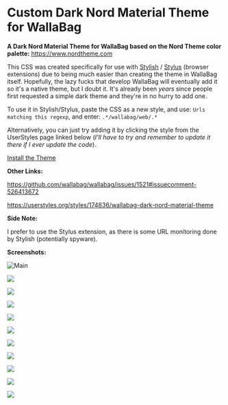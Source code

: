 # Custom Dark Nord Material Theme for WallaBag

**A Dark Nord Material Theme for WallaBag based on the Nord Theme color palette:** https://www.nordtheme.com

This CSS was created specifically for use with [Stylish](https://chrome.google.com/webstore/detail/stylish-custom-themes-for/fjnbnpbmkenffdnngjfgmeleoegfcffe?hl=en) / [Stylus](https://chrome.google.com/webstore/detail/stylus/clngdbkpkpeebahjckkjfobafhncgmne?hl=en) (browser extensions) due to being much easier than creating the theme in WallaBag itself. Hopefully, the lazy fucks that develop WallaBag will eventually add it so it's a native theme, but I doubt it. It's already been *years* since people first requested a simple dark theme and they're in no hurry to add one.

To use it in Stylish/Stylus, paste the CSS as a new style, and use:
`Urls matching this regexp`, and enter: `.*/wallabag/web/.*`

Alternatively, you can just try adding it by clicking the style from the UserStyles page linked below (*I'll have to try and remember to update it there if I ever update the code*).

[Install the Theme](https://github.com/STaRDoGG/Dark-Nord-Material-Theme-for-WallaBag/raw/master/style.user.css)


**Other Links:**

https://github.com/wallabag/wallabag/issues/1521#issuecomment-526413672

https://userstyles.org/styles/174836/wallabag-dark-nord-material-theme

**Side Note:**

I prefer to use the Stylus extension, as there is some URL monitoring done by Stylish (potentially spyware).

**Screenshots:**

![Main](https://images.geekdrop.com/var/albums/screenshots/GeekDrop-Dark-Nord-Wallabag-Theme-Screenshot-02.jpg?m=1567220754)

![](https://images.geekdrop.com/var/albums/screenshots/GeekDrop-Dark-Nord-Wallabag-Theme-Screenshot-03.jpg?m=1567220808)

![](https://images.geekdrop.com/var/albums/screenshots/GeekDrop-Dark-Nord-Wallabag-Theme-Screenshot-04.jpg?m=1567220663)

![](https://images.geekdrop.com/var/albums/screenshots/GeekDrop-Dark-Nord-Wallabag-Theme-Screenshot-05.jpg?m=1567220764)

![](https://images.geekdrop.com/var/albums/screenshots/GeekDrop-Dark-Nord-Wallabag-Theme-Screenshot-06.jpg?m=1567220685)

![](https://images.geekdrop.com/var/albums/screenshots/GeekDrop-Dark-Nord-Wallabag-Theme-Screenshot-07.jpg?m=1567220527)

![](https://images.geekdrop.com/var/albums/screenshots/GeekDrop-Dark-Nord-Wallabag-Theme-Screenshot-08.jpg?m=1567220676)

![](https://images.geekdrop.com/var/albums/screenshots/GeekDrop-Dark-Nord-Wallabag-Theme-Screenshot-09.jpg?m=1567220676)

![](https://images.geekdrop.com/var/albums/screenshots/GeekDrop-Dark-Nord-Wallabag-Theme-Screenshot-10.jpg?m=1567196470)

![](https://images.geekdrop.com/var/albums/screenshots/GeekDrop-Dark-Nord-Wallabag-Theme-Screenshot-12.jpg?m=1567220547)

![](https://images.geekdrop.com/var/albums/screenshots/GeekDrop-Dark-Nord-Wallabag-Theme-Screenshot-01.jpg?m=1567196468)
